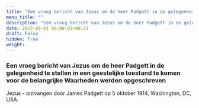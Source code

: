 ```yaml
---
title: "Een vroeg bericht van Jezus om de heer Padgett in de gelegenheid te stellen in een geestelijke toestand te komen voor de belangrijke Waarheden werden opgeschreven"
menu_title: ""
description: "Een vroeg bericht van Jezus om de heer Padgett in de gelegenheid te stellen in een geestelijke toestand te komen voor de belangrijke Waarheden werden opgeschreven"
date: 2023-09-01 06:00:01+00:21
draft: False
hidden: True
weight:
---
```

### Een vroeg bericht van Jezus om de heer Padgett in de gelegenheid te stellen in een geestelijke toestand te komen voor de belangrijke Waarheden werden opgeschreven

Jezus - ontvangen door James Padgett op 5 oktober 1914, Washington, DC, USA.
